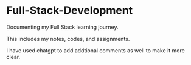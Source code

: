 # Full-Stack-Development

Documenting my Full Stack learning journey. 

This includes my notes, codes, and assignments.

I have used chatgpt to add addtional comments as well to make it more clear.
